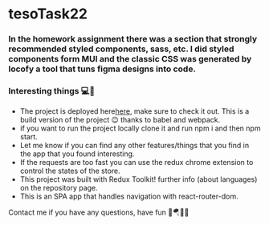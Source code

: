 
  # tesoTask22

  ### In the homework assignment there was a section that strongly recommended styled components, sass, etc. I did styled components form MUI and the classic CSS was generated by locofy a tool that tuns figma designs into code.

  ### Interesting things 💻👾
  - The project is deployed here[here](https://stupendous-baklava-969b08.netlify.app/), make sure to check it out. This is a build version of the project 😉 thanks to babel and webpack.
  - if you want to run the project locally clone it and run npm i and then npm start.
  - Let me know if you can find any other features/things that you find in the app that you found interesting.
  - If the requests are too fast you can use the redux chrome extension to control the states of the store.
  - This project was built with Redux Toolkit! further info (about languages) on the repository page.
  - This is an SPA app that handles navigation with react-router-dom.
  
  Contact me if you have any questions, have fun 🎢🪂🏃‍♂️
  
